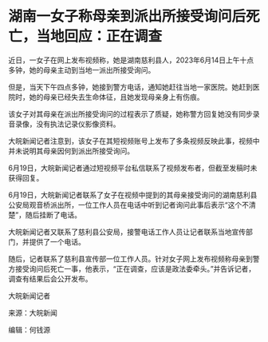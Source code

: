 

# 湖南一女子称母亲到派出所接受询问后死亡，当地回应：正在调查

近日，一女子在网上发布视频称，她是湖南慈利县人，2023年6月14日上午十点多钟，她的母亲主动到当地一派出所接受询问。

但是，当天下午四点多钟，她接到警方电话，通知她赶往当地一家医院。她赶到医院时，她的母亲已经失去生命体征，且她发现母亲身上有伤痕。

该女子对其母亲在派出所接受询问的过程表示了质疑，她称警方回复她没有同步录音录像，没有执法记录仪影像资料。

大皖新闻记者注意到，该女子在其短视频账号上发布了多条视频反映此事，视频中并未说明其母亲因何到派出所接受询问。

6月19日，大皖新闻记者通过短视频平台私信联系了视频发布者，但截至发稿时未获得回复。

6月19日，大皖新闻记者联系了女子在视频中提到的其母亲接受询问的湖南慈利县公安局观音桥派出所，一位工作人员在电话中听到记者询问此事后表示“这个不清楚”，随后挂断了电话。

大皖新闻记者又联系了慈利县公安局，接警电话工作人员让记者联系当地宣传部门，并提供了一个电话。

随后，记者联系了慈利县宣传部一位工作人员。针对女子网上发布视频称母亲到警方接受询问后死亡一事，他表示，“正在调查，应该是政法委牵头。”并告诉记者，调查有结果后会公开发布。

大皖新闻记者

来源：大皖新闻

编辑：何钱源


